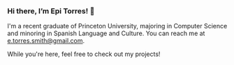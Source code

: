 ### Hi there, I’m Epi Torres! 👋

I'm a recent graduate of Princeton University, majoring in Computer Science and minoring in Spanish Language and Culture. You can reach me at e.torres.smith@gmail.com.

While you're here, feel free to check out my projects!
